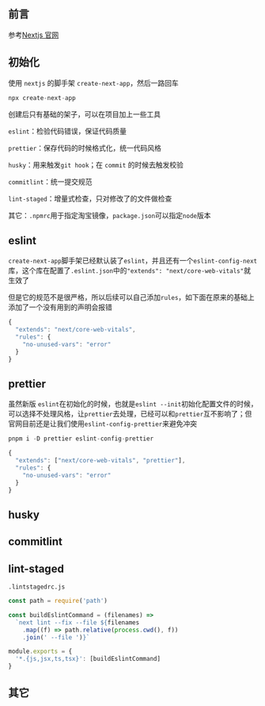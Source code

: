 ## 前言

参考[Nextjs 官网](https://nextjs.org/docs/app/building-your-application/configuring/eslint)

## 初始化

使用 `nextjs` 的脚手架 `create-next-app`，然后一路回车

```js
npx create-next-app
```

创建后只有基础的架子，可以在项目加上一些工具

`eslint`：检验代码错误，保证代码质量

`prettier`：保存代码的时候格式化，统一代码风格

`husky`：用来触发`git hook`；在 `commit` 的时候去触发校验

`commitlint`：统一提交规范

`lint-staged`：增量式检查，只对修改了的文件做检查

其它：`.npmrc`用于指定淘宝镜像，`package.json`可以指定`node`版本

## eslint

`create-next-app`脚手架已经默认装了`eslint`，并且还有一个`eslint-config-next`库，这个库在配置了`.eslint.json`中的`"extends": "next/core-web-vitals"`就生效了

但是它的规范不是很严格，所以后续可以自己添加`rules`，如下面在原来的基础上添加了一个没有用到的声明会报错

```js
{
  "extends": "next/core-web-vitals",
  "rules": {
    "no-unused-vars": "error"
  }
}
```

## prettier

虽然新版 `eslint`在初始化的时候，也就是`eslint --init`初始化配置文件的时候，可以选择不处理风格，让`prettier`去处理，已经可以和`prettier`互不影响了；但官网目前还是让我们使用`eslint-config-prettier`来避免冲突

```js
pnpm i -D prettier eslint-config-prettier
```

```js
{
  "extends": ["next/core-web-vitals", "prettier"],
  "rules": {
    "no-unused-vars": "error"
  }
}
```

## husky

## commitlint

## lint-staged

`.lintstagedrc.js`

```js
const path = require('path')

const buildEslintCommand = (filenames) =>
  `next lint --fix --file ${filenames
    .map((f) => path.relative(process.cwd(), f))
    .join(' --file ')}`

module.exports = {
  '*.{js,jsx,ts,tsx}': [buildEslintCommand]
}
```

## 其它
